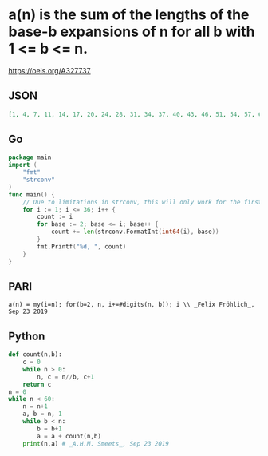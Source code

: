 # a\(n\) is the sum of the lengths of the base\-b expansions of n for all b with 1 <\= b <\= n\.
https://oeis.org/A327737
## JSON
```JSON
[1, 4, 7, 11, 14, 17, 20, 24, 28, 31, 34, 37, 40, 43, 46, 51, 54, 57, 60, 63, 66, 69, 72, 75, 79, 82, 86, 89, 92, 95, 98, 102, 105, 108, 111, 115, 118, 121, 124, 127, 130, 133, 136, 139, 142, 145, 148, 151, 155, 158, 161, 164, 167, 170, 173, 176, 179, 182, 185]
```
## Go
```Go
package main
import (
    "fmt"
    "strconv"
)
func main() {
    // Due to limitations in strconv, this will only work for the first 36 terms
    for i := 1; i <= 36; i++ {
        count := i
        for base := 2; base <= i; base++ {
            count += len(strconv.FormatInt(int64(i), base))
        }
        fmt.Printf("%d, ", count)
    }
}
```
## PARI
```PARI
a(n) = my(i=n); for(b=2, n, i+=#digits(n, b)); i \\ _Felix Fröhlich_, Sep 23 2019
```
## Python
```Python
def count(n,b):
    c = 0
    while n > 0:
        n, c = n//b, c+1
    return c
n = 0
while n < 60:
    n = n+1
    a, b = n, 1
    while b < n:
        b = b+1
        a = a + count(n,b)
    print(n,a) # _A.H.M. Smeets_, Sep 23 2019
```
